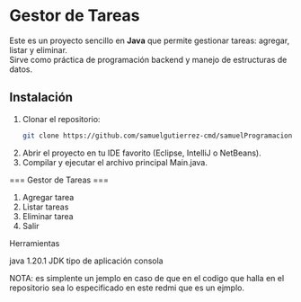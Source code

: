 # Gestor de Tareas

Este es un proyecto sencillo en **Java** que permite gestionar tareas: agregar, listar y eliminar.  
Sirve como práctica de programación backend y manejo de estructuras de datos.

## Instalación

1. Clonar el repositorio:
   ```bash
   git clone https://github.com/samuelgutierrez-cmd/samuelProgramacion1
2. Abrir el proyecto en tu IDE favorito (Eclipse, IntelliJ o NetBeans).
3. Compilar y ejecutar el archivo principal Main.java.

=== Gestor de Tareas ===
1. Agregar tarea
2. Listar tareas
3. Eliminar tarea
4. Salir

Herramientas

java 1.20.1 JDK
tipo de aplicación consola

NOTA: es simplente un jemplo en caso de que en el codigo que halla en el repositorio sea lo especificado en este redmi que es un ejmplo.
